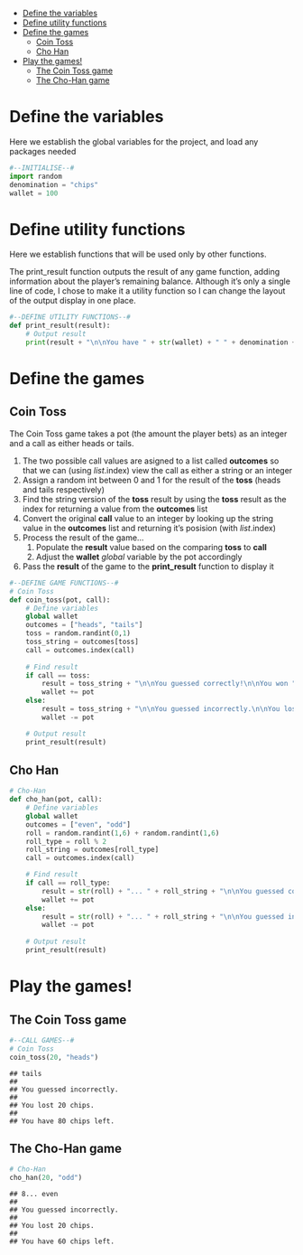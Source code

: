-   [Define the variables](#define-the-variables)
-   [Define utility functions](#define-utility-functions)
-   [Define the games](#define-the-games)
    -   [Coin Toss](#coin-toss)
    -   [Cho Han](#cho-han)
-   [Play the games!](#play-the-games)
    -   [The Coin Toss game](#the-coin-toss-game)
    -   [The Cho-Han game](#the-cho-han-game)

Define the variables
====================

Here we establish the global variables for the project, and load any
packages needed

``` python
#--INITIALISE--#
import random
denomination = "chips"
wallet = 100
```

Define utility functions
========================

Here we establish functions that will be used only by other functions.

The print\_result function outputs the result of any game function,
adding information about the player’s remaining balance. Although it’s
only a single line of code, I chose to make it a utility function so I
can change the layout of the output display in one place.

``` python
#--DEFINE UTILITY FUNCTIONS--#
def print_result(result):
    # Output result
    print(result + "\n\nYou have " + str(wallet) + " " + denomination + " left.")
```

Define the games
================

Coin Toss
---------

The Coin Toss game takes a pot (the amount the player bets) as an
integer and a call as either heads or tails.

1.  The two possible call values are asigned to a list called
    **outcomes** so that we can (using *list*.index) view the call as
    either a string or an integer
2.  Assign a random int between 0 and 1 for the result of the **toss**
    (heads and tails respectively)
3.  Find the string version of the **toss** result by using the **toss**
    result as the index for returning a value from the **outcomes** list
4.  Convert the original **call** value to an integer by looking up the
    string value in the **outcomes** list and returning it’s posision
    (with *list*.index)
5.  Process the result of the game…
    1.  Populate the **result** value based on the comparing **toss** to
        **call**
    2.  Adjust the **wallet** *global* variable by the pot accordingly
6.  Pass the **result** of the game to the **print\_result** function to
    display it

``` python
#--DEFINE GAME FUNCTIONS--#
# Coin Toss
def coin_toss(pot, call):
    # Define variables
    global wallet
    outcomes = ["heads", "tails"]
    toss = random.randint(0,1)
    toss_string = outcomes[toss]
    call = outcomes.index(call)
    
    # Find result
    if call == toss:
        result = toss_string + "\n\nYou guessed correctly!\n\nYou won " + str(pot) + " " + denomination + "!"
        wallet += pot
    else:
        result = toss_string + "\n\nYou guessed incorrectly.\n\nYou lost " + str(pot) + " " + denomination + "."
        wallet -= pot

    # Output result
    print_result(result)
```

Cho Han
-------

``` python
# Cho-Han
def cho_han(pot, call):
    # Define variables
    global wallet
    outcomes = ["even", "odd"]
    roll = random.randint(1,6) + random.randint(1,6)
    roll_type = roll % 2
    roll_string = outcomes[roll_type]
    call = outcomes.index(call)

    # Find result
    if call == roll_type:
        result = str(roll) + "... " + roll_string + "\n\nYou guessed correctly!\n\nYou won " + str(pot) + " " + denomination + "!"
        wallet += pot
    else:
        result = str(roll) + "... " + roll_string + "\n\nYou guessed incorrectly.\n\nYou lost " + str(pot) + " " + denomination + "."
        wallet -= pot
    
    # Output result
    print_result(result)
```

Play the games!
===============

The Coin Toss game
------------------

``` python
#--CALL GAMES--#
# Coin Toss
coin_toss(20, "heads")
```

    ## tails
    ## 
    ## You guessed incorrectly.
    ## 
    ## You lost 20 chips.
    ## 
    ## You have 80 chips left.

The Cho-Han game
----------------

``` python
# Cho-Han
cho_han(20, "odd")
```

    ## 8... even
    ## 
    ## You guessed incorrectly.
    ## 
    ## You lost 20 chips.
    ## 
    ## You have 60 chips left.
